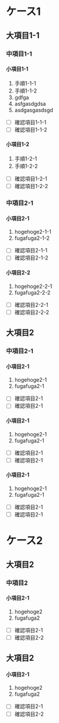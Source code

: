 # ケース1

## 大項目1-1

### 中項目1-1

#### 小項目1-1

1. 手順1-1-1
1. 手順1-1-2
1. gdfga
1. asfgasdgdsa
1. asdgasgasdsgd

- [ ] 確認項目1-1-1
- [ ] 確認項目1-1-2

#### 小項目1-2

1. 手順1-2-1
1. 手順1-2-2

- [ ] 確認項目1-2-1
- [ ] 確認項目1-2-2

### 中項目2-1

#### 小項目2-1

1. hogehoge2-1-1
1. fugafuga2-1-2

- [ ] 確認項目2-1-1
- [ ] 確認項目2-1-2

#### 小項目2-2

1. hogehoge2-2-1
1. fugafuga2-2-2

- [ ] 確認項目2-2-1
- [ ] 確認項目2-2-2

## 大項目2

### 中項目2-1

#### 小項目2-1

1. hogehoge2-1
1. fugafuga2-1

- [ ] 確認項目2-1
- [ ] 確認項目2-1

#### 小項目2-1

1. hogehoge2-1
1. fugafuga2-1

- [ ] 確認項目2-1
- [ ] 確認項目2-1

#### 小項目2-1

1. hogehoge2-1
1. fugafuga2-1

- [ ] 確認項目2-1
- [ ] 確認項目2-1

# ケース2

## 大項目2

### 中項目2

#### 小項目2-1

1. hogehoge2
1. fugafuga2

- [ ] 確認項目2-1
- [ ] 確認項目2-2

## 大項目2



#### 小項目2-1

1. hogehoge2
1. fugafuga2

- [ ] 確認項目2-1
- [ ] 確認項目2-2